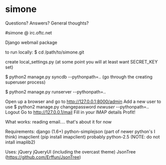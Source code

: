 simone
======

Questions? Answers? General thoughts?

  #simone @ irc.oftc.net

Django webmail package

to run locally:
$ cd /path/to/simone.git

create local_settings.py (at some point you will at least want SECRET_KEY set)

$ python2 manage.py syncdb --pythonpath=..
(go through the creating superuser process)

$ python2 manage.py runserver --pythonpath=..

Open up a browser and go to http://127.0.0.1:8000/admin
Add a new user to use
$ python2 manage.py changepassword *newuser* --pythonpath=..
Logout
Go to http://127.0.0.1/mail
Fill in your IMAP details
Profit!


What works:
reading email.... that's about it for now

Requirements:
django (1.6+)
python-simplejson (part of newer python's I think)
imapclient (pip install imapclient)
probably python-2.5
(NOTE: do not intall imaplib2)

Uses:
jQuery
jQueryUI (including the overcast theme)
JsonTree (https://github.com/Erffun/JsonTree)
